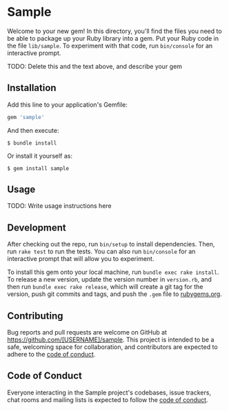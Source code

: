 # Sample

Welcome to your new gem! In this directory, you'll find the files you need to be able to package up your Ruby library into a gem. Put your Ruby code in the file `lib/sample`. To experiment with that code, run `bin/console` for an interactive prompt.

TODO: Delete this and the text above, and describe your gem

## Installation

Add this line to your application's Gemfile:

```ruby
gem 'sample'
```

And then execute:

    $ bundle install

Or install it yourself as:

    $ gem install sample

## Usage

TODO: Write usage instructions here

## Development

After checking out the repo, run `bin/setup` to install dependencies. Then, run `rake test` to run the tests. You can also run `bin/console` for an interactive prompt that will allow you to experiment.

To install this gem onto your local machine, run `bundle exec rake install`. To release a new version, update the version number in `version.rb`, and then run `bundle exec rake release`, which will create a git tag for the version, push git commits and tags, and push the `.gem` file to [rubygems.org](https://rubygems.org).

## Contributing

Bug reports and pull requests are welcome on GitHub at https://github.com/[USERNAME]/sample. This project is intended to be a safe, welcoming space for collaboration, and contributors are expected to adhere to the [code of conduct](https://github.com/[USERNAME]/sample/blob/master/CODE_OF_CONDUCT.md).


## Code of Conduct

Everyone interacting in the Sample project's codebases, issue trackers, chat rooms and mailing lists is expected to follow the [code of conduct](https://github.com/[USERNAME]/sample/blob/master/CODE_OF_CONDUCT.md).

